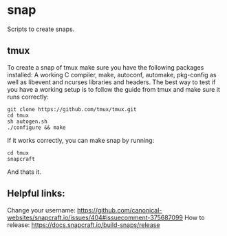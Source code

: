 # snap
Scripts to create snaps.

## tmux

To create a snap of tmux make sure you have the following packages installed:
A working C compiler, make, autoconf, automake, pkg-config as well as libevent and ncurses libraries and headers.
The best way to test if you have a working setup is to follow the guide from tmux and make sure it runs correctly:

    git clone https://github.com/tmux/tmux.git
	cd tmux
	sh autogen.sh
	./configure && make

If it works correctly, you can make snap by running:
   
    cd tmux
    snapcraft 

And thats it.

## Helpful links:

Change your username: https://github.com/canonical-websites/snapcraft.io/issues/404#issuecomment-375687099
How to release: https://docs.snapcraft.io/build-snaps/release
